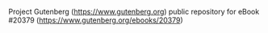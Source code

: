 Project Gutenberg (https://www.gutenberg.org) public repository for eBook #20379 (https://www.gutenberg.org/ebooks/20379)
